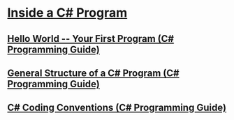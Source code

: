 # [Inside a C# Program](index.md)
## [Hello World -- Your First Program (C# Programming Guide)](hello-world-your-first-program.md)
## [General Structure of a C# Program (C# Programming Guide)](general-structure-of-a-csharp-program.md)
## [C# Coding Conventions (C# Programming Guide)](coding-conventions.md)
